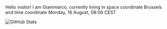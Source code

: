 Hello visitor! I am Giammarco, currently living in space coordinate Brussels and time coordinate Monday, 16 August, 08:06 CEST

![GitHub Stats](https://github-readme-stats.vercel.app/api?username=grcasanova)
